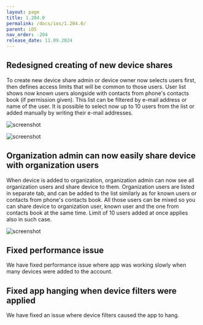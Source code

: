 ```yaml
---
layout: page
title: 1.204.0
permalink: /docs/ios/1.204.0/
parent: iOS
nav_order: -204
release_date: 11.09.2024
---
```


## Redesigned creating of new device shares
To create new device share admin or device owner now selects users first, then defines access limits that will be common to those users. User list shows now known users alongside with contacts from phone's contacts book (if permission given). This list can be filtered by e-mail address or name of the user. It is possible to select now up to 10 users from the list or added manually by writing their e-mail addresses.

![screenshot](/tedee-release-notes/docs/ios/assets/1.204.0-known-users.png)

![screenshot](/tedee-release-notes/docs/ios/assets/1.204.0-access-errors.png)

## Organization admin can now easily share device with organization users
When device is added to organization, organization admin can now see all organization users and share device to them. Organization users are listed in separate tab, and can be added to the list similarly as for known users or contacts from phone's contacts book. All those users can be mixed so you can share device to organization user, known user and the one from contacts book at the same time. Limit of 10 users added at once applies also in such case.

![screenshot](/tedee-release-notes/docs/ios/assets/1.204.0-organization-users.png)

## Fixed performance issue
We have fixed performance issue where app was working slowly when many devices were added to the account.

## Fixed app hanging when device filters were applied
We have fixed an issue where device filters caused the app to hang.
